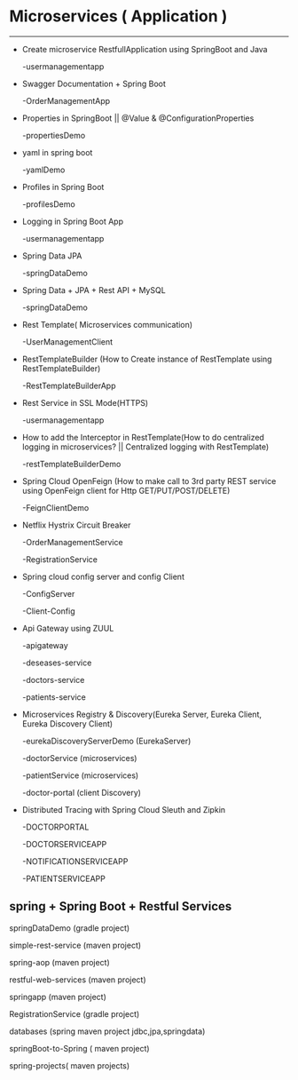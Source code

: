 # Microservices  ( Application )
----------------

+ Create microservice RestfullApplication using SpringBoot and Java

	-usermanagementapp

+ Swagger Documentation + Spring Boot 

	-OrderManagementApp

+ Properties in SpringBoot || @Value & @ConfigurationProperties

	-propertiesDemo

+ yaml in spring boot

	-yamlDemo

+ Profiles in Spring Boot 

	-profilesDemo

+ Logging in Spring Boot App

	-usermanagementapp

+ Spring Data JPA

	-springDataDemo
	
+ Spring Data + JPA + Rest API + MySQL 

	-springDataDemo

+ Rest Template( Microservices communication)

	-UserManagementClient

+ RestTemplateBuilder (How to Create instance of RestTemplate using RestTemplateBuilder)

	-RestTemplateBuilderApp
	
+ Rest Service in SSL Mode(HTTPS)

	-usermanagementapp

+ How to add the Interceptor in RestTemplate(How to do centralized logging in microservices? || Centralized logging with RestTemplate)

	-restTemplateBuilderDemo

+ Spring Cloud OpenFeign (How to make call to 3rd party REST service using OpenFeign client for Http 		GET/PUT/POST/DELETE)

	-FeignClientDemo
	
+ Netflix Hystrix Circuit Breaker

	-OrderManagementService
	
	-RegistrationService
	
+ Spring cloud config server and config Client

	-ConfigServer
	
	-Client-Config
	
+ Api Gateway using ZUUL

	-apigateway
	
	-deseases-service
	
	-doctors-service
	
	-patients-service
	
+ Microservices Registry & Discovery(Eureka Server, Eureka Client, Eureka Discovery Client)

	-eurekaDiscoveryServerDemo	(EurekaServer)
	
	-doctorService	(microservices)
	
	-patientService	(microservices)
	
	-doctor-portal (client Discovery)

+ Distributed Tracing with Spring Cloud Sleuth and Zipkin   

	-DOCTORPORTAL
	
	-DOCTORSERVICEAPP
	
	-NOTIFICATIONSERVICEAPP
	
	-PATIENTSERVICEAPP
	



spring + Spring Boot + Restful Services
---------------------------------------

springDataDemo (gradle project)

simple-rest-service   (maven project)

spring-aop (maven project)

restful-web-services (maven project)

springapp (maven project)

RegistrationService (gradle project)

databases (spring maven project jdbc,jpa,springdata)

springBoot-to-Spring ( maven project)

spring-projects( maven projects)


